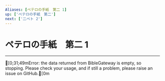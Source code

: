```yaml
---
Aliases: [ペテロの手紙　第二 1]
up: ['ペテロの手紙　第二']
next: ['二ペト 2']
---
```

# ペテロの手紙　第二 1

***
[0;31;49mError: the data returned from BibleGateway is empty, so stopping. Please check your usage, and if still a problem, please raise an issue on GitHub.[0m

